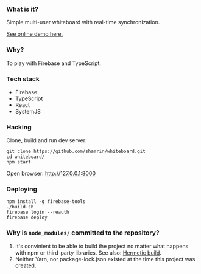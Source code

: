 ### What is it?

Simple multi-user whiteboard with real-time synchronization.

[See online demo here.](https://whiteboard-9781b.firebaseapp.com)

### Why?

To play with Firebase and TypeScript.

### Tech stack

* Firebase
* TypeScript
* React
* SystemJS

### Hacking

Clone, build and run dev server:

    git clone https://github.com/shamrin/whiteboard.git
    cd whiteboard/
    npm start

Open browser: http://127.0.0.1:8000

### Deploying

    npm install -g firebase-tools
    ./build.sh
    firebase login --reauth
    firebase deploy

### Why is `node_modules/` committed to the repository?

1. It's convinient to be able to build the project no matter what happens with npm or third-party libraries. See also: [Hermetic build][1].
2. Neither Yarn, nor package-lock.json existed at the time this project was created.

[1]: https://landing.google.com/sre/book/chapters/release-engineering.html#hermetic-builds-nqslhnid
